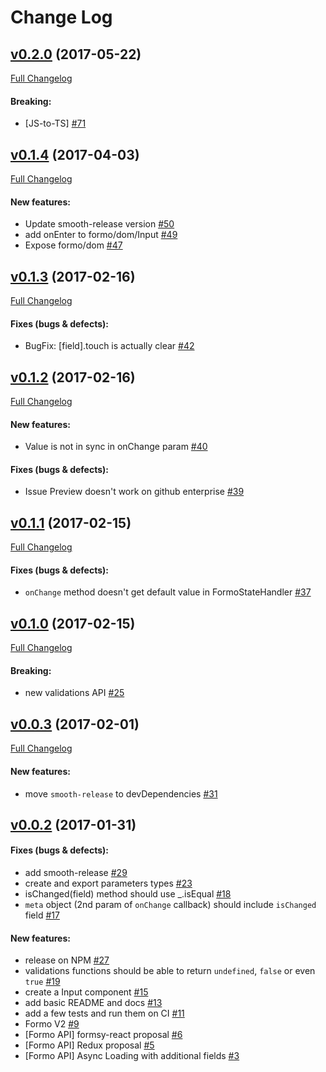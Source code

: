 #  Change Log



## [v0.2.0](https://github.com/buildo/formo/tree/v0.2.0) (2017-05-22)
[Full Changelog](https://github.com/buildo/formo/compare/v0.1.4...v0.2.0)

#### Breaking:

- [JS-to-TS] [#71](https://github.com/buildo/formo/issues/71)

## [v0.1.4](https://github.com/buildo/formo/tree/v0.1.4) (2017-04-03)
[Full Changelog](https://github.com/buildo/formo/compare/v0.1.3...v0.1.4)

#### New features:

- Update smooth-release version [#50](https://github.com/buildo/formo/issues/50)
- add onEnter to formo/dom/Input [#49](https://github.com/buildo/formo/issues/49)
- Expose formo/dom [#47](https://github.com/buildo/formo/issues/47)

## [v0.1.3](https://github.com/buildo/formo/tree/v0.1.3) (2017-02-16)
[Full Changelog](https://github.com/buildo/formo/compare/v0.1.2...v0.1.3)

#### Fixes (bugs & defects):

- BugFix: [field].touch is actually clear [#42](https://github.com/buildo/formo/issues/42)

## [v0.1.2](https://github.com/buildo/formo/tree/v0.1.2) (2017-02-16)
[Full Changelog](https://github.com/buildo/formo/compare/v0.1.1...v0.1.2)

#### New features:

- Value is not in sync in onChange param [#40](https://github.com/buildo/formo/issues/40)

#### Fixes (bugs & defects):

- Issue Preview doesn't work on github enterprise [#39](https://github.com/buildo/formo/issues/39)

## [v0.1.1](https://github.com/buildo/formo/tree/v0.1.1) (2017-02-15)
[Full Changelog](https://github.com/buildo/formo/compare/v0.1.0...v0.1.1)

#### Fixes (bugs & defects):

- `onChange` method doesn't get default value in FormoStateHandler [#37](https://github.com/buildo/formo/issues/37)

## [v0.1.0](https://github.com/buildo/formo/tree/v0.1.0) (2017-02-15)
[Full Changelog](https://github.com/buildo/formo/compare/v0.0.3...v0.1.0)

#### Breaking:

- new validations API [#25](https://github.com/buildo/formo/issues/25)

## [v0.0.3](https://github.com/buildo/formo/tree/v0.0.3) (2017-02-01)
[Full Changelog](https://github.com/buildo/formo/compare/v0.0.2...v0.0.3)

#### New features:

- move `smooth-release` to devDependencies [#31](https://github.com/buildo/formo/issues/31)

## [v0.0.2](https://github.com/buildo/formo/tree/v0.0.2) (2017-01-31)


#### Fixes (bugs & defects):

- add smooth-release [#29](https://github.com/buildo/formo/issues/29)
- create and export parameters types [#23](https://github.com/buildo/formo/issues/23)
- isChanged(field) method should use _.isEqual [#18](https://github.com/buildo/formo/issues/18)
- `meta` object (2nd param of `onChange` callback) should include `isChanged` field [#17](https://github.com/buildo/formo/issues/17)

#### New features:

- release on NPM [#27](https://github.com/buildo/formo/issues/27)
- validations functions should be able to return `undefined`, `false` or even `true` [#19](https://github.com/buildo/formo/issues/19)
- create a Input component [#15](https://github.com/buildo/formo/issues/15)
- add basic README and docs [#13](https://github.com/buildo/formo/issues/13)
- add a few tests and run them on CI [#11](https://github.com/buildo/formo/issues/11)
- Formo V2 [#9](https://github.com/buildo/formo/issues/9)
- [Formo API] formsy-react proposal [#6](https://github.com/buildo/formo/issues/6)
- [Formo API] Redux proposal [#5](https://github.com/buildo/formo/issues/5)
- [Formo API] Async Loading with additional fields [#3](https://github.com/buildo/formo/issues/3)